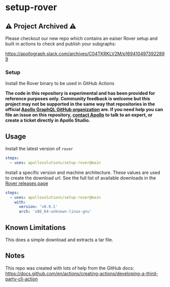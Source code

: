 # setup-rover

## ⚠️ Project Archived ⚠️

Please checkout our new repo which contains an eaiser Rover setup and built in actions to check and publish your subgraphs:

https://apollograph.slack.com/archives/C04TKRKLV2M/p1694104973922899

### Setup

Install the Rover binary to be used in GitHub Actions

**The code in this repository is experimental and has been provided for reference purposes only. Community feedback is welcome but this project may not be supported in the same way that repositories in the official [Apollo GraphQL GitHub organization](https://github.com/apollographql) are. If you need help you can file an issue on this repository, [contact Apollo](https://www.apollographql.com/contact-sales) to talk to an expert, or create a ticket directly in Apollo Studio.**

## Usage
Install the latest version of `rover`
```yaml
steps:
  - uses: apollosolutions/setup-rover@main
```

Install a specific version and machine architecture. These values are used to create the download url. See the full list of available downloads in the [Rover releases page](https://github.com/apollographql/rover/releases)
```yaml
steps:
  - uses: apollosolutions/setup-rover@main
    with:
      version: 'v0.9.1'
      arch: 'x86_64-unknown-linux-gnu'
```

## Known Limitations

This does a simple download and extracts a tar file.

## Notes

This repo was created with lots of help from the GitHub docs: https://docs.github.com/en/actions/creating-actions/developing-a-third-party-cli-action
